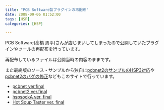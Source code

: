 ```yaml
---
title: "PCB Software製プラグインの再配布"
date: 2008-09-06 01:52:00
tags: [HSP]
categories: [HSP]

---
```


PCB Software(高橋 周平)さんが店じまいしてしまったので公開していたプラグインやツールの再配布を行っています。

再配布しているファイルは公開当時の内容のままです。

また最終版のソース・サンプルから独自に[pcbnet2のサンプルのHSP3対応][1]や[pcbnet2のバグの修正][2]などもこのサイトで行っています。

 [1]: /blog/2008/08/20/hsp-pcbnet2-sample-hsp3-fix.html
 [2]: /blog/2008/09/06/hsp-pcbnet2.html

  * [pcbnet ver.final][3]
  * [pcbnet2 ver.final][4]
  * [hspsockA ver. final][5]
  * [Hot Soup Taster ver. final][6]

 [3]: /files/pcbnet2_final.zip "pcbnet2"
 [4]: /files/pcbnet_final.zip "pcbnet"
 [5]: /files/hspsockA_final.zip "hspsockA"
 [6]: /files/hst_final.zip "hspsockA"
